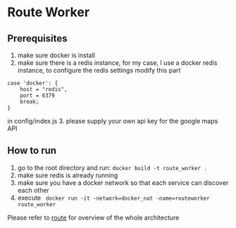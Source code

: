 # Route Worker

## Prerequisites

1. make sure docker is install
2. make sure there is a redis instance, for my case, I use a docker redis instance, to configure the redis settings modify this part
```
case 'docker': {
    host = "redis",
    port = 6379
    break;
}
 ```
in config/index.js
3. please supply your own api key for the google maps API

## How to run

1. go to the root directory and run: ``` docker build -t route_worker . ```
2. make sure redis is already running
3. make sure you have a docker network so that each service can discover each other
3. execute ``` docker run -it -network=docker_nat -name=routeworker route_worker```

Please refer to [route](https://github.com/heinrich10/router) for overview of the whole architecture
